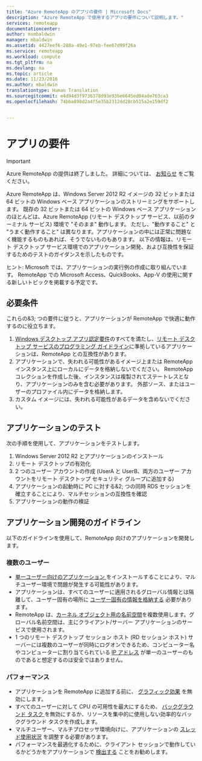 ```yaml
---
title: "Azure RemoteApp のアプリの要件 | Microsoft Docs"
description: "Azure RemoteApp で使用するアプリの要件について説明します。"
services: remoteapp
documentationcenter: 
author: msmbaldwin
manager: mbaldwin
ms.assetid: 4427eef6-288a-49e1-97eb-fee67d99f26a
ms.service: remoteapp
ms.workload: compute
ms.tgt_pltfrm: na
ms.devlang: na
ms.topic: article
ms.date: 11/23/2016
ms.author: mbaldwin
translationtype: Human Translation
ms.sourcegitcommit: e4d94d3f9736378d93e93be6645ed04ade763ca3
ms.openlocfilehash: 74bba898d2a4f5e35b2312dd28cb515a2e159df2


---
```

# <a name="app-requirements"></a>アプリの要件
> [!IMPORTANT]
> Azure RemoteApp の提供は終了しました。 詳細については、 [お知らせ](https://go.microsoft.com/fwlink/?linkid=821148) をご覧ください。
> 
> 

Azure RemoteApp は、Windows Server 2012 R2 イメージの 32 ビットまたは 64 ビットの Windows ベース アプリケーションのストリーミングをサポートします。 既存の 32 ビットまたは 64 ビットの Windows ベース アプリケーションのほとんどは、Azure RemoteApp (リモート デスクトップ サービス、以前のターミナル サービス) 環境で "そのまま" 動作します。 ただし、"動作すること" と "うまく動作すること" は異なります。アプリケーションの中には正常に問題なく機能するものもあれば、そうでないものもあります。 以下の情報は、リモート デスクトップ サービス環境でのアプリケーション開発、および互換性を保証するためのテストのガイダンスを示したものです。

ヒント: Microsoft では、アプリケーションの実行例の作成に取り組んでいます。 RemoteApp での Microsoft Access、QuickBooks、App-V の使用に関する新しいトピックを掲載する予定です。

## <a name="requirements"></a>必要条件
これらの&3; つの要件に従うと、アプリケーションが RemoteApp で快適に動作するのに役立ちます。

1. [Windows デスクトップ アプリ認定要件](https://msdn.microsoft.com/library/windows/desktop/hh749939.aspx)のすべてを満たし、[リモート デスクトップ サービスのプログラミング ガイドライン](https://msdn.microsoft.com/library/aa383490.aspx)に準拠しているアプリケーションは、RemoteApp との互換性があります。
2. アプリケーションで、失われる可能性があるイメージ上または RemoteApp インスタンス上にローカルにデータを格納しないでください。  RemoteApp コレクションを作成した後、インスタンスは複製されてステートレスとなり、アプリケーションのみを含む必要があります。 外部ソース、またはユーザーのプロファイル内にデータを格納します。
3. カスタム イメージには、失われる可能性があるデータを含めないでください。  

## <a name="testing-your-apps"></a>アプリケーションのテスト
次の手順を使用して、アプリケーションをテストします。

1. Windows Server 2012 R2 とアプリケーションのインストール
2. リモート デスクトップの有効化
3. 2 つのユーザー アカウントの作成 (UserA と UserB、両方のユーザー アカウントをリモート デスクトップ セキュリティ グループに追加する)
4. アプリケーションの起動時に PC に対する&2; つの同時 RDS セッションを確立することにより、マルチセッションの互換性を確認
5. アプリケーションの動作の検証

## <a name="application-development-guidelines"></a>アプリケーション開発のガイドライン
以下のガイドラインを使用して、RemoteApp 向けのアプリケーションを開発します。

### <a name="multiple-users"></a>複数のユーザー
* [単一ユーザー向けのアプリケーション ](https://msdn.microsoft.com/library/aa380661.aspx)をインストールすることにより、マルチユーザー環境で問題が発生する可能性があります。
* アプリケーションは、すべてのユーザーに適用されるグローバル情報とは隔離して、ユーザー固有の場所に [ユーザー固有の情報を格納する](https://msdn.microsoft.com/library/aa383452.aspx) 必要があります。
* RemoteApp は、[カーネル オブジェクト用の名前空間](https://msdn.microsoft.com/library/aa382954.aspx)を複数使用します。グローバル名前空間は、主にクライアント/サーバー アプリケーションのサービスで使用されます。
* 1 つのリモート デスクトップ セッション ホスト (RD セッション ホスト) サーバーには複数のユーザーが同時にログオンできるため、コンピューター名やコンピューターに割り当てられている [IP アドレス](https://msdn.microsoft.com/library/aa382942.aspx) が単一のユーザーのものであると想定するのは安全ではありません。

### <a name="performance"></a>パフォーマンス
* アプリケーションを RemoteApp に追加する前に、 [グラフィック効果](https://msdn.microsoft.com/library/aa380822.aspx) を無効にします。
* すべてのユーザーに対して CPU の可用性を最大にするため、 [バックグラウンド タスク ](https://msdn.microsoft.com/library/aa380665.aspx) を無効にするか、リソースを集中的に使用しない効率的なバックグラウンド タスクを作成します。
* マルチユーザー、マルチプロセッサ環境向けに、アプリケーションの [スレッド使用状況](https://msdn.microsoft.com/library/aa383520.aspx) を調整する必要があります。
* パフォーマンスを最適化するために、クライアント セッションで動作しているかどうかをアプリケーションで [検出する](https://msdn.microsoft.com/library/aa380798.aspx) ことをお勧めします。




<!--HONumber=Dec16_HO2-->


